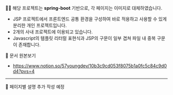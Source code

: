 👋🏻 해당 프로젝트는 **spring-boot** 기반으로, 각 페이지는 이미지로 대체하였습니다.
- JSP 프로젝트에서 프론트엔드 공통 환경을 구성하여 바로 적용하고 사용할 수 있게 분리한 개인 프로젝트입니다.
- 2개의 사내 프로젝트에 이용되고 있습니다.
- Javascript의 템플릿 리터럴 표현식과 JSP의 구문이 일부 겹쳐 파일 내 중복 구문이 존재합니다.

📝 문서 원본보기
- https://www.notion.so/57youngdev/10b3c9cd053f8075b1a0fc5c84c9d0d4?pvs=4

---
💬 페이지별 설명 추가 작성 예정
